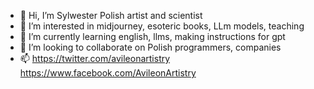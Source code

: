 - 👋 Hi, I’m Sylwester Polish artist and scientist
- 👀 I’m interested in midjourney, esoteric books, LLm models, teaching
- 🌱 I’m currently learning english, llms, making instructions for gpt
- 💞️ I’m looking to collaborate on Polish programmers, companies 
- 📫 https://twitter.com/avileonartistry
https://www.facebook.com/AvileonArtistry

